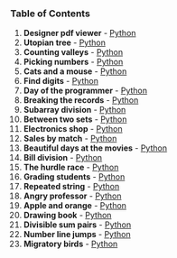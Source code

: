 ### Table of Contents
1. __Designer pdf viewer__ - [Python](Designer%20PDF%20Viewer.py)
1. __Utopian tree__ - [Python](Utopian%20Tree.py)
1. __Counting valleys__ - [Python](Counting%20Valleys.py)
1. __Picking numbers__ - [Python](Picking%20Numbers.py)
1. __Cats and a mouse__ - [Python](Cats%20and%20a%20Mouse.py)
1. __Find digits__ - [Python](Find%20Digits.py)
1. __Day of the programmer__ - [Python](Day%20of%20the%20Programmer.py)
1. __Breaking the records__ - [Python](Breaking%20the%20Records.py)
1. __Subarray division__ - [Python](Subarray%20Division.py)
1. __Between two sets__ - [Python](Between%20Two%20Sets.py)
1. __Electronics shop__ - [Python](Electronics%20Shop.py)
1. __Sales by match__ - [Python](Sales%20by%20Match.py)
1. __Beautiful days at the movies__ - [Python](Beautiful%20Days%20at%20the%20Movies.py)
1. __Bill division__ - [Python](Bill%20Division.py)
1. __The hurdle race__ - [Python](The%20Hurdle%20Race.py)
1. __Grading students__ - [Python](Grading%20Students.py)
1. __Repeated string__ - [Python](Repeated%20String.py)
1. __Angry professor__ - [Python](Angry%20Professor.py)
1. __Apple and orange__ - [Python](Apple%20and%20Orange.py)
1. __Drawing book__ - [Python](Drawing%20Book.py)
1. __Divisible sum pairs__ - [Python](Divisible%20Sum%20Pairs.py)
1. __Number line jumps__ - [Python](Number%20Line%20Jumps.py)
1. __Migratory birds__ - [Python](Migratory%20Birds.py)
